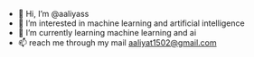 - 👋 Hi, I’m @aaliyass
- 👀 I’m interested in machine learning and artificial intelligence
- 🌱 I’m currently learning machine learning and ai
- 📫 reach me through my mail aaliyat1502@gmail.com

<!---
aaliyass/aaliyass is a ✨ special ✨ repository because its `README.md` (this file) appears on your GitHub profile.
You can click the Preview link to take a look at your changes.
--->
